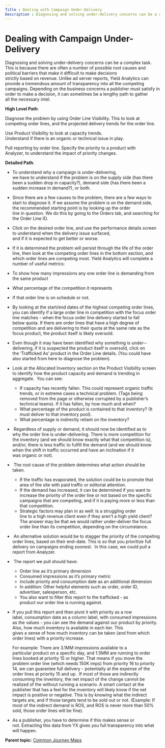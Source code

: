 ```yaml
---
Title : Dealing with Campaign Under-Delivery
Description : Diagnosing and solving under-delivery concerns can be a complex task.
---
```



# Dealing with Campaign Under-Delivery



Diagnosing and solving under-delivery concerns can be a complex task.
This is because there are often a number of possible root causes and
political barriers that make it difficult to make decisions
strictly based on revenue. Unlike ad server reports, Yield Analytics can
provide a tremendous amount of transparency into all the competing
campaigns. Depending on the business concerns a publisher must satisfy
in order to make a decision, it can sometimes be a
lengthy path to gather all the necessary intel.

**High Level Path**:

Diagnose the problem by using Order Line Visibility. This to look at
competing order lines, and the projected delivery trends for the order
line.

Use Product Visibility to look at capacity trends.
Understand if there is an organic or technical issue in play.

Pull reporting by order line. Specify the priority to a product with
Analyzer, to understand the impact of priority changes.

**Detailed Path**:

- To understand why a campaign is under-­delivering,
  we have to understand if the problem is on the supply side (has there
  been a sudden drop in capacity?), demand side (has there been a sudden
  increase in demand?), or both.

- Since there are a few causes to the problem, there are a few ways to
  start to diagnose it. If we assume the problem is on the demand side,
  the recommended starting point is by looking up the order
  line in question. We do this by going to the Orders
  tab, and searching for the Order Line ID.

- Click on the desired order line, and use the performance details
  screen to understand when the delivery issue surfaced,
  and if it is expected to get better or worse.

- If it is determined the problem will persist through the life of the
  order line, then look at the competing order lines in the bottom
  section, and which order lines are competing most. Yield Analytics
  will complete a number of useful metrics: 

- To show how many impressions any one order line is demanding from the
  same product

- What percentage of the competition it represents 

- If that order line is on schedule or not.

- By looking at the start/end dates of the highest competing order
  lines, you can identify if a large order line in competition with the
  focus order line matches - when the focus order line delivery started
  to fall below quota. If there are order lines that have a high degree
  of competition and are delivering to their quota at the same rate as
  the focus product, the product itself is likely oversold.

- Even though it may have been identified
  why something is under-­delivering, if it is suspected the
  product itself is oversold, click on the ‘Trafficked As’ product in
  the Order Line details. (You could have also started from here to
  diagnose the problem).

- Look at the Allocated Inventory section on the Product Visibility
  screen to identify how the product capacity and demand is trending in
  aggregate.  You can see:
  - If capacity has recently fallen. This could represent organic
    traffic trends, or in extreme cases a technical problem. (Tags being
    removed from the page or otherwise corrupted by a publisher’s
    technical teams). If it has fallen, by how much and when?
  - What percentage of the product is contained to that inventory? (It
    must deliver to that inventory pool).  
  - What percentage is indirectly reliant on the inventory?

-  Regardless of supply or demand, it should now be identified as to
  why the order line is under-delivering. There is more competition for
  the inventory (and we should know exactly what that competition is),
  and/or, there is less traffic to fulfill the demand (and we should
  know when the shift in traffic occurred and have an inclination if it
  was organic or not).

-  The root cause of the problem determines what action should be
  taken. 
  - If the traffic has evaporated, the solution could be to promote that
    area of the site with paid traffic or editorial attention. 
  - If the demand has increased, it can be determined if you want to
    increase the priority of the order line or not based on the specific
    campaigns that are competing, and if it is paying more or less than
    that competition. 
  - Strategic factors may plan in as well: Is a struggling order
    line to a high revenue client even if they aren't a high yield
    client?  The answer may be that we would rather under-deliver the
    focus order line than its competition, depending on the
    circumstance.

-  An alternative solution would be to stagger the priority of the
  competing order lines, based on their end-date. This is so that you
  prioritize full delivery on campaigns ending soonest.  In this case,
  we could pull a report from Analyzer.

-  The report we pull should have:
  - Order line as it’s primary dimension
  - Consumed impressions as it’s primary metric 
  - include priority and consumption date as an additional dimension
  - In addition: Other helpful elements such as order, order ID,
    advertiser, salesperson, etc. 
  - You also want to filter this report to the trafficked - as
    product our order line is running against.

- If you pull this report and then pivot it with priority as a row
  label, consumption date as a column label, with consumed impressions
  as the values - you can see the demand against our product by
  priority. Also, how much inventory is available in each tier. This
  gives a sense of how much inventory can be taken (and from which order
  lines) with a priority increase. 

  For example: There are 3.1MM impressions available to a
  particular product on a specific day, and 1.5MM are running to order
  lines booked at priority 15 or higher. That means if you move the
  problem order line (which needs 150K imps) from priority 16 to
  priority 14, we can guarantee full delivery - potentially at the
  expense of the order lines at priority 15 and up.  If most of those
  are indirectly consuming the inventory, the net impact of the change
  cannot be realized of the without running a scenario. A smart contact
  at the publisher that has a feel for the inventory will likely know if
  the net impact is positive or negative. This is by knowing what the
  indirect targets are, and if those targets tend to be sold out or
  not. (Example: If most of the indirect demand is ROS, and ROS is never
  more than 50% sold, those order lines will be fine).

- As a publisher, you have to determine if this makes sense or
  not. Extracting this data from YX gives you full transparency into
  what will happen.



<div class="familylinks">

<div class="parentlink">

**Parent topic:**
<a href="../topics/common-journey-maps.html" class="link">Common Journey
Maps</a>







